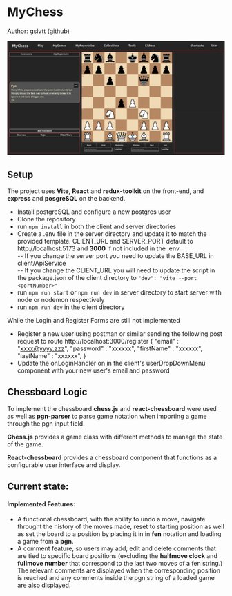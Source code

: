 # MyChess

Author: gslvtt (github)

![Screenshot](<Screenshot from 2024-02-11 23-08-22.png>)

## Setup
The project uses **Vite**, **React** and **redux-toolkit** on the front-end, and **express** and **posgreSQL** on the backend.

- Install postgreSQL and configure a new postgres user
- Clone the repository
- run ```npm install``` in both the client and server directories
- Create a .env file in the server directory and update it to match the provided template. CLIENT_URL and SERVER_PORT default to http://localhost:5173 and **3000** if not included in the .env <br>
-- If you change the server port you need to update the BASE_URL in client/ApiService <br>
-- If you change the CLIENT_URL you will need to update the script in the package.json of the client directory to ```"dev": "vite --port <portNumber>"```
- run ```npm run start``` or ```npm run dev``` in server directory to start server with node or nodemon respectively
- run ```npm run dev``` in the client directory

While the Login and Register Forms are still not implemented
- Register a new user using postman or similar sending the following post request to route http://localhost:3000/register {
  "email" : "xxxx@yyyy.zzz",
  "password" : "xxxxxx",
  "firstName" : "xxxxxx",
  "lastName" : "xxxxxx",
}
- Update the onLoginHandler on in the client's userDropDownMenu component with your new user's email and password

## Chessboard Logic
To implement the chessboard **chess.js** and **react-chessboard** were used as well as **pgn-parser** to parse game notation when importing a game through the pgn input field.

**Chess.js** provides a game class with different methods to manage the state of the game. 

**React-chessboard** provides a chessboard component that functions as a configurable user interface and display.

## Current state:

#### Implemented Features:
- A functional chessboard, with the ability to undo a move, navigate throught the history of the moves made, reset to starting position as well as set the board to a position by placing it in in **fen** notation and loading a game from a **pgn**.
- A comment feature, so users may add, edit and delete comments that are tied to specific board positions (excluding the **halfmove clock** and **fullmove number** that correspond to the last two moves of a fen string.) The relevant comments are displayed when the corresponding position is reached and any comments inside the pgn string of a loaded game are also displayed.

